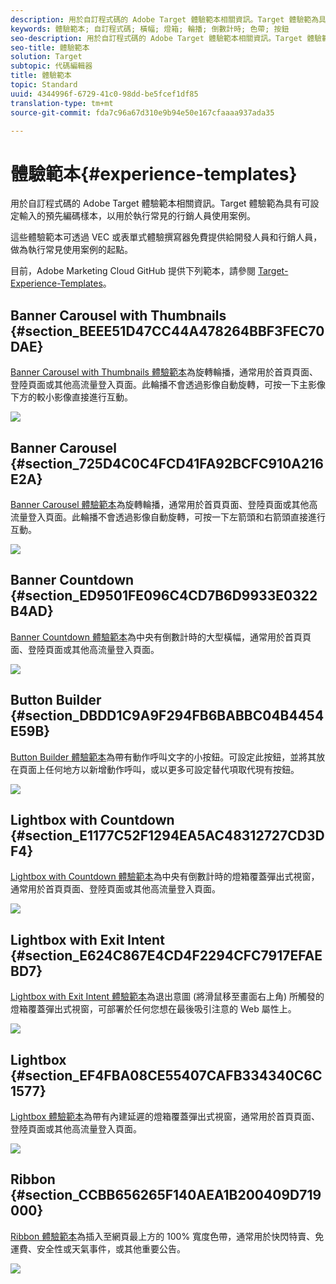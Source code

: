 ```yaml
---
description: 用於自訂程式碼的 Adobe Target 體驗範本相關資訊。Target 體驗範為具有可設定輸入的預先編碼樣本，以用於執行常見的行銷人員使用案例。
keywords: 體驗範本; 自訂程式碼; 橫幅; 燈箱; 輪播; 倒數計時; 色帶; 按鈕
seo-description: 用於自訂程式碼的 Adobe Target 體驗範本相關資訊。Target 體驗範為具有可設定輸入的預先編碼樣本，以用於執行常見的行銷人員使用案例。
seo-title: 體驗範本
solution: Target
subtopic: 代碼編輯器
title: 體驗範本
topic: Standard
uuid: 4344996f-6729-41c0-98dd-be5fcef1df85
translation-type: tm+mt
source-git-commit: fda7c96a67d310e9b94e50e167cfaaaa937ada35

---
```



# 體驗範本{#experience-templates}

用於自訂程式碼的 Adobe Target 體驗範本相關資訊。Target 體驗範為具有可設定輸入的預先編碼樣本，以用於執行常見的行銷人員使用案例。

這些體驗範本可透過 VEC 或表單式體驗撰寫器免費提供給開發人員和行銷人員，做為執行常見使用案例的起點。

目前，Adobe Marketing Cloud GitHub 提供下列範本，請參閱 [Target-Experience-Templates](https://github.com/Adobe-Marketing-Cloud/target-experience-templates)。

## Banner Carousel with Thumbnails {#section_BEEE51D47CC44A478264BBF3FEC70DAE}

[Banner Carousel with Thumbnails 體驗範本](https://github.com/Adobe-Marketing-Cloud/target-experience-templates/tree/master/banner-carousel-thumbnails)為旋轉輪播，通常用於首頁頁面、登陸頁面或其他高流量登入頁面。此輪播不會透過影像自動旋轉，可按一下主影像下方的較小影像直接進行互動。

![](assets/exp-template-banner-carousel-thumbnails.png)

## Banner Carousel {#section_725D4C0C4FCD41FA92BCFC910A216E2A}

[Banner Carousel 體驗範本](https://github.com/Adobe-Marketing-Cloud/target-experience-templates/tree/master/banner-carousel)為旋轉輪播，通常用於首頁頁面、登陸頁面或其他高流量登入頁面。此輪播不會透過影像自動旋轉，可按一下左箭頭和右箭頭直接進行互動。

![](assets/exp-template-banner-carousel.png)

## Banner Countdown {#section_ED9501FE096C4CD7B6D9933E0322B4AD}

[Banner Countdown 體驗範本](https://github.com/Adobe-Marketing-Cloud/target-experience-templates/tree/master/banner-countdown)為中央有倒數計時的大型橫幅，通常用於首頁頁面、登陸頁面或其他高流量登入頁面。

![](assets/exp-template-banner-countdown.png)

## Button Builder {#section_DBDD1C9A9F294FB6BABBC04B4454E59B}

[Button Builder 體驗範本](https://github.com/Adobe-Marketing-Cloud/target-experience-templates/tree/master/button)為帶有動作呼叫文字的小按鈕。可設定此按鈕，並將其放在頁面上任何地方以新增動作呼叫，或以更多可設定替代項取代現有按鈕。

![](assets/exp-template-button-builder.png)

## Lightbox with Countdown {#section_E1177C52F1294EA5AC48312727CD3DF4}

[Lightbox with Countdown 體驗範本](https://github.com/Adobe-Marketing-Cloud/target-experience-templates/tree/master/lightbox-countdown)為中央有倒數計時的燈箱覆蓋彈出式視窗，通常用於首頁頁面、登陸頁面或其他高流量登入頁面。

![](assets/exp-template-lightbox-countdown.png)

## Lightbox with Exit Intent {#section_E624C867E4CD4F2294CFC7917EFAEBD7}

[Lightbox with Exit Intent 體驗範本](https://github.com/Adobe-Marketing-Cloud/target-experience-templates/tree/master/lightbox-exit-intent)為退出意圖 (將滑鼠移至畫面右上角) 所觸發的燈箱覆蓋彈出式視窗，可部署於任何您想在最後吸引注意的 Web 屬性上。

![](assets/exp-template-lightbox-exit.png)

## Lightbox {#section_EF4FBA08CE55407CAFB334340C6C1577}

[Lightbox 體驗範本](https://github.com/Adobe-Marketing-Cloud/target-experience-templates)為帶有內建延遲的燈箱覆蓋彈出式視窗，通常用於首頁頁面、登陸頁面或其他高流量登入頁面。

![](assets/exp-template-lightbox.png)

## Ribbon {#section_CCBB656265F140AEA1B200409D719000}

[Ribbon 體驗範本](https://github.com/Adobe-Marketing-Cloud/target-experience-templates/tree/master/ribbon)為插入至網頁最上方的 100% 寬度色帶，通常用於快閃特賣、免運費、安全性或天氣事件，或其他重要公告。

![](assets/exp-template-ribbon.png)

